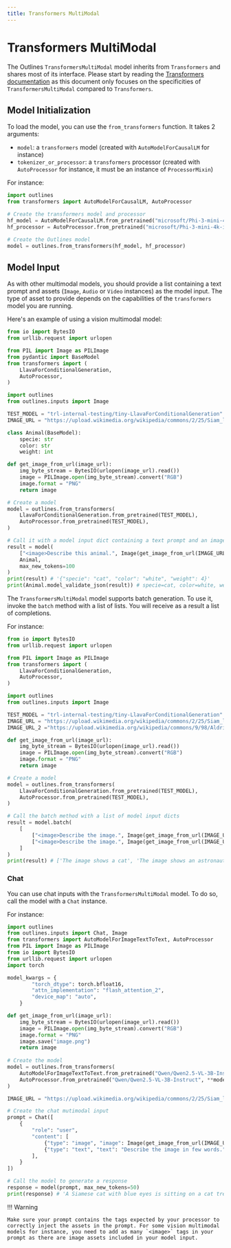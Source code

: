 ```yaml
---
title: Transformers MultiModal
---
```


# Transformers MultiModal

The Outlines `TransformersMultiModal` model inherits from `Transformers` and shares most of its interface. Please start by reading the [Transformers documentation](./transformers.md) as this document only focuses on the specificities of `TransformersMultiModal` compared to `Transformers`.

## Model Initialization

To load the model, you can use the `from_transformers` function. It takes 2 arguments:

- `model`: a `transformers` model (created with `AutoModelForCausalLM` for instance)
- `tokenizer_or_processor`: a `transformers` processor (created with `AutoProcessor` for instance, it must be an instance of `ProcessorMixin`)

For instance:

```python
import outlines
from transformers import AutoModelForCausalLM, AutoProcessor

# Create the transformers model and processor
hf_model = AutoModelForCausalLM.from_pretrained("microsoft/Phi-3-mini-4k-instruct")
hf_processor = AutoProcessor.from_pretrained("microsoft/Phi-3-mini-4k-instruct")

# Create the Outlines model
model = outlines.from_transformers(hf_model, hf_processor)
```

## Model Input

As with other multimodal models, you should provide a list containing a text prompt and assets (`Image`, `Audio` or `Video` instances) as the model input. The type of asset to provide depends on the capabilities of the `transformers` model you are running.

Here's an example of using a vision multimodal model:

```python
from io import BytesIO
from urllib.request import urlopen

from PIL import Image as PILImage
from pydantic import BaseModel
from transformers import (
    LlavaForConditionalGeneration,
    AutoProcessor,
)

import outlines
from outlines.inputs import Image

TEST_MODEL = "trl-internal-testing/tiny-LlavaForConditionalGeneration"
IMAGE_URL = "https://upload.wikimedia.org/wikipedia/commons/2/25/Siam_lilacpoint.jpg"

class Animal(BaseModel):
    specie: str
    color: str
    weight: int

def get_image_from_url(image_url):
    img_byte_stream = BytesIO(urlopen(image_url).read())
    image = PILImage.open(img_byte_stream).convert("RGB")
    image.format = "PNG"
    return image

# Create a model
model = outlines.from_transformers(
    LlavaForConditionalGeneration.from_pretrained(TEST_MODEL),
    AutoProcessor.from_pretrained(TEST_MODEL),
)

# Call it with a model input dict containing a text prompt and an image + an output type
result = model(
    ["<image>Describe this animal.", Image(get_image_from_url(IMAGE_URL))],
    Animal,
    max_new_tokens=100
)
print(result) # '{"specie": "cat", "color": "white", "weight": 4}'
print(Animal.model_validate_json(result)) # specie=cat, color=white, weight=4
```

The `TransformersMultiModal` model supports batch generation. To use it, invoke the `batch` method with a list of lists. You will receive as a result a list of completions.

For instance:

```python
from io import BytesIO
from urllib.request import urlopen

from PIL import Image as PILImage
from transformers import (
    LlavaForConditionalGeneration,
    AutoProcessor,
)

import outlines
from outlines.inputs import Image

TEST_MODEL = "trl-internal-testing/tiny-LlavaForConditionalGeneration"
IMAGE_URL = "https://upload.wikimedia.org/wikipedia/commons/2/25/Siam_lilacpoint.jpg"
IMAGE_URL_2 ="https://upload.wikimedia.org/wikipedia/commons/9/98/Aldrin_Apollo_11_original.jpg"

def get_image_from_url(image_url):
    img_byte_stream = BytesIO(urlopen(image_url).read())
    image = PILImage.open(img_byte_stream).convert("RGB")
    image.format = "PNG"
    return image

# Create a model
model = outlines.from_transformers(
    LlavaForConditionalGeneration.from_pretrained(TEST_MODEL),
    AutoProcessor.from_pretrained(TEST_MODEL),
)

# Call the batch method with a list of model input dicts
result = model.batch(
    [
        ["<image>Describe the image.", Image(get_image_from_url(IMAGE_URL))],
        ["<image>Describe the image.", Image(get_image_from_url(IMAGE_URL_2))],
    ]
)
print(result) # ['The image shows a cat', 'The image shows an astronaut']
```

### Chat
You can use chat inputs with the `TransformersMultiModal` model. To do so, call the model with a `Chat` instance. 

For instance:

```python
import outlines
from outlines.inputs import Chat, Image
from transformers import AutoModelForImageTextToText, AutoProcessor
from PIL import Image as PILImage
from io import BytesIO
from urllib.request import urlopen
import torch

model_kwargs = {
        "torch_dtype": torch.bfloat16,
        "attn_implementation": "flash_attention_2",
        "device_map": "auto",
    }

def get_image_from_url(image_url):
    img_byte_stream = BytesIO(urlopen(image_url).read())
    image = PILImage.open(img_byte_stream).convert("RGB")
    image.format = "PNG"
    image.save("image.png")
    return image
    
# Create the model
model = outlines.from_transformers(
    AutoModelForImageTextToText.from_pretrained("Qwen/Qwen2.5-VL-3B-Instruct", **model_kwargs),
    AutoProcessor.from_pretrained("Qwen/Qwen2.5-VL-3B-Instruct", **model_kwargs)
)

IMAGE_URL = "https://upload.wikimedia.org/wikipedia/commons/2/25/Siam_lilacpoint.jpg"

# Create the chat mutimodal input
prompt = Chat([
    {
        "role": "user",
        "content": [
            {"type": "image", "image": Image(get_image_from_url(IMAGE_URL))},
            {"type": "text", "text": "Describe the image in few words."}
        ],
    }
])

# Call the model to generate a response
response = model(prompt, max_new_tokens=50)
print(response) # 'A Siamese cat with blue eyes is sitting on a cat tree, looking alert and curious.'
```


!!! Warning

    Make sure your prompt contains the tags expected by your processor to correctly inject the assets in the prompt. For some vision multimodal models for instance, you need to add as many `<image>` tags in your prompt as there are image assets included in your model input.
